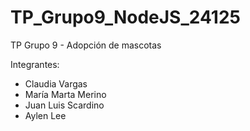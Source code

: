 # TP_Grupo9_NodeJS_24125
TP Grupo 9 - Adopción de mascotas 

Integrantes:
- Claudia Vargas
- María Marta Merino
- Juan Luis Scardino
- Aylen Lee
